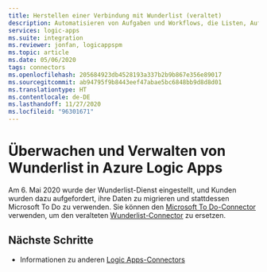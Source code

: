 ```yaml
---
title: Herstellen einer Verbindung mit Wunderlist (veraltet)
description: Automatisieren von Aufgaben und Workflows, die Listen, Aufgaben, Erinnerungen und vieles mehr in Ihrem Wunderlist-Konto mithilfe von Azure Logic Apps überwachen und verwalten
services: logic-apps
ms.suite: integration
ms.reviewer: jonfan, logicappspm
ms.topic: article
ms.date: 05/06/2020
tags: connectors
ms.openlocfilehash: 205684923db4528193a337b2b9b867e356e89017
ms.sourcegitcommit: ab94795f9b8443eef47abae5bc6848bb9d8d8d01
ms.translationtype: HT
ms.contentlocale: de-DE
ms.lasthandoff: 11/27/2020
ms.locfileid: "96301671"
---
```

# <a name="monitor-and-manage-wunderlist-in-azure-logic-apps"></a>Überwachen und Verwalten von Wunderlist in Azure Logic Apps

Am 6. Mai 2020 wurde der Wunderlist-Dienst eingestellt, und Kunden wurden dazu aufgefordert, ihre Daten zu migrieren und stattdessen Microsoft To Do zu verwenden. Sie können den [Microsoft To Do-Connector](/connectors/todo/) verwenden, um den veralteten [Wunderlist-Connector](https://preview.flow.microsoft.com/connectors/shared_wunderlist/wunderlist/) zu ersetzen.

## <a name="next-steps"></a>Nächste Schritte

* Informationen zu anderen [Logic Apps-Connectors](../connectors/apis-list.md)
